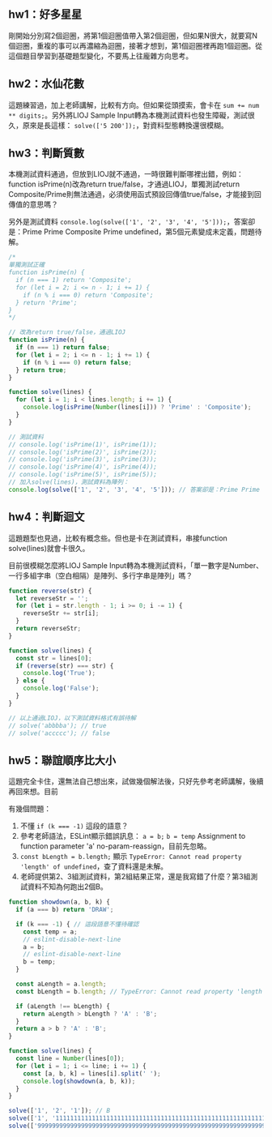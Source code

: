 ## hw1：好多星星

剛開始分別寫2個迴圈，將第1個迴圈值帶入第2個迴圈，但如果N很大，就要寫N個迴圈，重複的事可以再濃縮為迴圈，接著才想到，第1個迴圈裡再跑1個迴圈。從這個題目學習到基礎題型變化，不要馬上往龐雜方向思考。

## hw2：水仙花數

這題練習過，加上老師講解，比較有方向。但如果從頭摸索，會卡在 `sum += num ** digits;`。另外將LIOJ Sample Input轉為本機測試資料也發生障礙，測試很久，原來是長這樣： `solve(['5 200']);`，對資料型態轉換還很模糊。

## hw3：判斷質數

本機測試資料通過，但放到LIOJ就不通過，一時很難判斷哪裡出錯，例如：function isPrime(n)改為return true/false，才通過LIOJ，單獨測試return Composite/Prime則無法通過，必須使用函式預設回傳值true/false，才能接到回傳值的意思嗎？

另外是測試資料 `console.log(solve(['1', '2', '3', '4', '5']));`，答案卻是：Prime Prime Composite Prime undefined，第5個元素變成未定義，問題待解。

``` js
/*
單獨測試正確
function isPrime(n) {
  if (n === 1) return 'Composite';
  for (let i = 2; i <= n - 1; i += 1) {
    if (n % i === 0) return 'Composite';
  } return 'Prime';
}
*/

// 改為return true/false，通過LIOJ
function isPrime(n) {
  if (n === 1) return false;
  for (let i = 2; i <= n - 1; i += 1) {
    if (n % i === 0) return false;
  } return true;
}

function solve(lines) {
  for (let i = 1; i < lines.length; i += 1) {
    console.log(isPrime(Number(lines[i])) ? 'Prime' : 'Composite');
  }
}

// 測試資料
// console.log('isPrime(1)', isPrime(1));
// console.log('isPrime(2)', isPrime(2));
// console.log('isPrime(3)', isPrime(3));
// console.log('isPrime(4)', isPrime(4));
// console.log('isPrime(5)', isPrime(5));
// 加入solve(lines)，測試資料為陣列：
console.log(solve(['1', '2', '3', '4', '5'])); // 答案卻是：Prime Prime Composite Prime undefined  //待解
```

## hw4：判斷迴文

這題題型也見過，比較有概念些。但也是卡在測試資料，串接function solve(lines)就會卡很久。

目前很模糊怎麼將LIOJ Sample Input轉為本機測試資料，「單一數字是Number、一行多組字串（空白相隔）是陣列、多行字串是陣列」嗎？

``` js
function reverse(str) {
  let reverseStr = '';
  for (let i = str.length - 1; i >= 0; i -= 1) {
    reverseStr += str[i];
  }
  return reverseStr;
}

function solve(lines) {
  const str = lines[0];
  if (reverse(str) === str) {
    console.log('True');
  } else {
    console.log('False');
  }
}

// 以上通過LIOJ，以下測試資料格式有誤待解
// solve('abbbba'); // true
// solve('accccc'); // false
```

## hw5：聯誼順序比大小

這題完全卡住，還無法自己想出來，試做幾個解法後，只好先參考老師講解，後續再回來想。目前

有幾個問題：
1. 不懂 `if (k === -1)` 這段的語意？
2. 參考老師語法，ESLint顯示錯誤訊息： `a = b;` `b = temp` Assignment to function parameter 'a'  no-param-reassign，目前先忽略。
3. `const bLength = b.length;` 顯示 `TypeError: Cannot read property 'length' of undefined`，查了資料還是未解。
4. 老師提供第2、3組測試資料，第2組結果正常，還是我寫錯了什麼？第3組測試資料不知為何跑出2個B。

``` js
function showdown(a, b, k) {
  if (a === b) return 'DRAW';

  if (k === -1) { // 這段語意不懂待確認
    const temp = a;
    // eslint-disable-next-line
    a = b;
    // eslint-disable-next-line
    b = temp;
  }

  const aLength = a.length;
  const bLength = b.length; // TypeError: Cannot read property 'length' of undefined

  if (aLength !== bLength) {
    return aLength > bLength ? 'A' : 'B';
  }
  return a > b ? 'A' : 'B';
}

function solve(lines) {
  const line = Number(lines[0]);
  for (let i = 1; i <= line; i += 1) {
    const [a, b, k] = lines[i].split(' ');
    console.log(showdown(a, b, k));
  }
}

solve(['1', '2', '1']); // B
solve(['1', '111111111111111111111111111111111111111111111111111111111111111111111111111111111111111111111111111111111111111111111111111111111111111111111111111111111111111111111111111111111111111111111111111111111111111111111111111111111111111111111111111111111111111111111111111111111111111111111111111111111111111111111111111111111111111111111111111111111111111111111111111111111111111111111111111111111111111111111111111111111111111111111111111111111111111111111111111111111111111111111111', '1']); // B
solve(['999999999999999999999999999999999999999999999999999999999999999999999999999999999999999999999999999999999999999999999999999999999999999999999999999999999999999999999999999999999999999999999999999999999999999999999999999999999999999999999999999999999999999999999999999999999999999999999999999999999999999999999999999999999999999999999999999999999999999999999999999999999999999999999999999999999999999999999999999999999999999999999999999999999999999999999999999999999999999999999999', '1', '1']); // B B（應是A）
```

